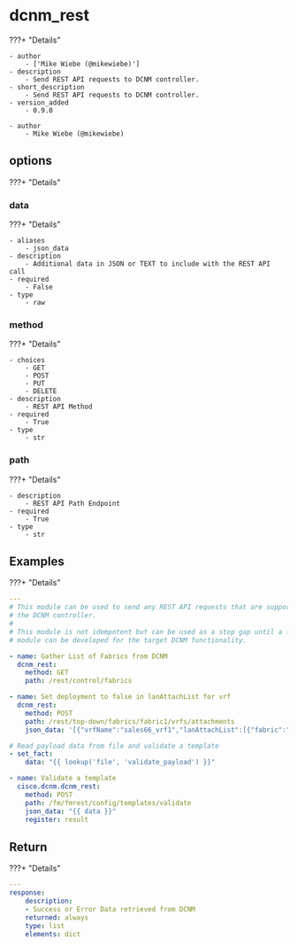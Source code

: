 # dcnm_rest

???+ "Details"

    - author
        - ['Mike Wiebe (@mikewiebe)']
    - description
        - Send REST API requests to DCNM controller.
    - short_description
        - Send REST API requests to DCNM controller.
    - version_added
        - 0.9.0

    - author
        - Mike Wiebe (@mikewiebe)

## options

???+ "Details"


### data

???+ "Details"

    - aliases
        - json_data
    - description
        - Additional data in JSON or TEXT to include with the REST API call
    - required
        - False
    - type
        - raw

### method

???+ "Details"

    - choices
        - GET
        - POST
        - PUT
        - DELETE
    - description
        - REST API Method
    - required
        - True
    - type
        - str

### path

???+ "Details"

    - description
        - REST API Path Endpoint
    - required
        - True
    - type
        - str

## Examples

???+ "Details"

``` yaml
---
# This module can be used to send any REST API requests that are supported by
# the DCNM controller.
#
# This module is not idempotent but can be used as a stop gap until a feature
# module can be developed for the target DCNM functionality.

- name: Gather List of Fabrics from DCNM
  dcnm_rest:
    method: GET
    path: /rest/control/fabrics

- name: Set deployment to false in lanAttachList for vrf
  dcnm_rest:
    method: POST
    path: /rest/top-down/fabrics/fabric1/vrfs/attachments
    json_data: '[{"vrfName":"sales66_vrf1","lanAttachList":[{"fabric":"fabric1","vrfName":"sales66_vrf1","serialNumber":"FDO21392QKM","vlan":2000,"freeformConfig":"","deployment":false,"extensionValues":"","instanceValues":"{\"loopbackId\":\"\",\"loopbackIpAddress\":\"\",\"loopbackIpV6Address\":\"\"}"}]}]'

# Read payload data from file and validate a template
- set_fact:
    data: "{{ lookup('file', 'validate_payload') }}"

- name: Validate a template
  cisco.dcnm.dcnm_rest:
    method: POST
    path: /fm/fmrest/config/templates/validate
    json_data: "{{ data }}"
    register: result

```

## Return

???+ "Details"

``` yaml
---
response:
    description:
    - Success or Error Data retrieved from DCNM
    returned: always
    type: list
    elements: dict
```
